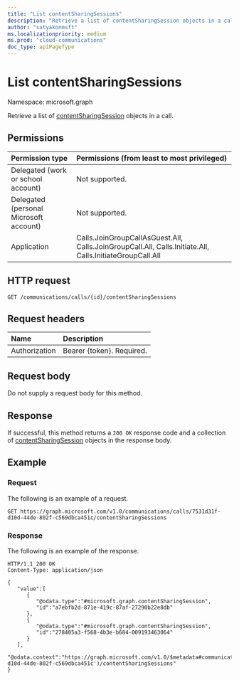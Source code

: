 ```yaml
---
title: "List contentSharingSessions"
description: "Retrieve a list of contentSharingSession objects in a call."
author: "satyakonmsft"
ms.localizationpriority: medium
ms.prod: "cloud-communications"
doc_type: apiPageType
---
```


# List contentSharingSessions

Namespace: microsoft.graph

Retrieve a list of [contentSharingSession](../resources/contentsharingsession.md) objects in a call.

## Permissions

| Permission type                        | Permissions (from least to most privileged)                                                              |
|:---------------------------------------|:---------------------------------------------------------------------------------------------------------|
| Delegated (work or school account)     | Not supported.                                                                                           |
| Delegated (personal Microsoft account) | Not supported.                                                                                           |
| Application                            | Calls.JoinGroupCallAsGuest.All, Calls.JoinGroupCall.All, Calls.Initiate.All, Calls.InitiateGroupCall.All |

## HTTP request

<!-- { "blockType": "ignored" } -->

```http
GET /communications/calls/{id}/contentSharingSessions
```

## Request headers

| Name          | Description               |
|:--------------|:--------------------------|
| Authorization | Bearer {token}. Required. |

## Request body

Do not supply a request body for this method.

## Response

If successful, this method returns a `200 OK` response code and a collection of [contentSharingSession](../resources/contentsharingsession.md) objects in the response body.

## Example

### Request

The following is an example of a request.


<!-- {
  "blockType": "request",
  "name": "get-contentsharingsessions"
}-->
```msgraph-interactive
GET https://graph.microsoft.com/v1.0/communications/calls/7531d31f-d10d-44de-802f-c569dbca451c/contentSharingSessions
```

### Response

The following is an example of the response.

<!-- {
  "blockType": "response",
  "@odata.type": "microsoft.graph.contentSharingSession",
  "isCollection": true,
  "truncated": true
}-->
```http
HTTP/1.1 200 OK
Content-Type: application/json

{
   "value":[
      {
         "@odata.type":"#microsoft.graph.contentSharingSession",
         "id":"a7ebfb2d-871e-419c-87af-27290b22e8db"
      },
      {
         "@odata.type":"#microsoft.graph.contentSharingSession",
         "id":"278405a3-f568-4b3e-b684-009193463064"
      }
   ],
   "@odata.context":"https://graph.microsoft.com/v1.0/$metadata#communications/calls('7531d31f-d10d-44de-802f-c569dbca451c')/contentSharingSessions"
}

```
<!-- uuid: 8fcb5dbc-d5aa-4681-8e31-b001d5168d79
2015-10-25 14:57:30 UTC -->
<!--
{
  "type": "#page.annotation",
  "description": "List contentSharingSessions",
  "keywords": "",
  "section": "documentation",
  "tocPath": "",
  "suppressions": [
  ]
}
-->
